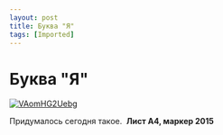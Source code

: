 ```yaml
---
layout: post
title: Буква "Я"
tags: [Imported]
---
```

# Буква "Я"

[![VAomHG2Uebg](https://vlaim.s3.amazonaws.com/uploads/2015/03/VAomHG2Uebg.jpg)](https://vlaim.s3.amazonaws.com/uploads/2015/03/VAomHG2Uebg.jpg)

Придумалось сегодня такое.  **Лист А4, маркер 2015**